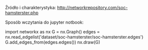 Źródło i charakterystyka:
http://networkrepository.com/soc-hamsterster.php

Sposób wczytania do jupyter notbook:

import networkx as nx
G = nx.Graph()
edges = nx.read_edgelist('dataset/soc-hamsterster/soc-hamsterster.edges')
G.add_edges_from(edges.edges())
nx.draw(G)
